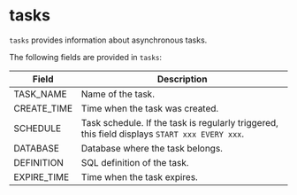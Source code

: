 # tasks

`tasks` provides information about asynchronous tasks.

The following fields are provided in `tasks`:

| **Field**   | **Description**                                              |
| ----------- | ------------------------------------------------------------ |
| TASK_NAME   | Name of the task.                                            |
| CREATE_TIME | Time when the task was created.                               |
| SCHEDULE    | Task schedule. If the task is regularly triggered, this field displays `START xxx EVERY xxx`. |
| DATABASE    | Database where the task belongs.                             |
| DEFINITION  | SQL definition of the task.                                  |
| EXPIRE_TIME | Time when the task expires.                                  |
